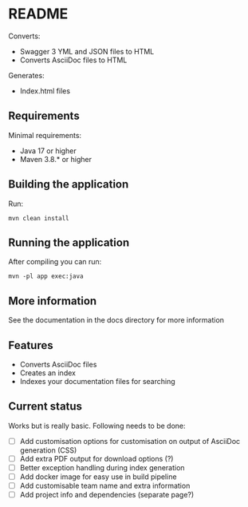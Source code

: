 # README

Converts:

* Swagger 3 YML and JSON files to HTML
* Converts AsciiDoc files to HTML

Generates:

* Index.html files

## Requirements

Minimal requirements:

* Java 17 or higher
* Maven 3.8.* or higher

## Building the application

Run:

    mvn clean install

## Running the application

After compiling you can run:

    mvn -pl app exec:java

## More information

See the documentation in the docs directory for more information

## Features

* Converts AsciiDoc files
* Creates an index
* Indexes your documentation files for searching

## Current status

Works but is really basic. Following needs to be done:

- [ ] Add customisation options for customisation on output of AsciiDoc generation (CSS)
- [ ] Add extra PDF output for download options (?)
- [ ] Better exception handling during index generation
- [ ] Add docker image for easy use in build pipeline
- [ ] Add customisable team name and extra information
- [ ] Add project info and dependencies (separate page?)